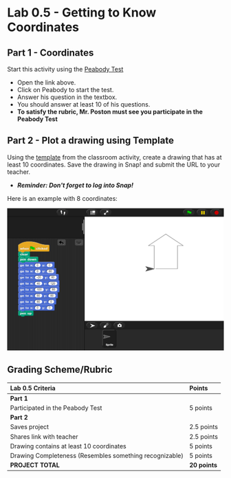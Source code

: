 # Lab 0.5 - Getting to Know Coordinates

## Part 1 - Coordinates

Start this activity using the [Peabody Test](https://snap.berkeley.edu/snap/snap.html#present:Username=aspiece%40gmail.com&ProjectName=PeabodyTest)

* Open the link above.
* Click on Peabody to start the test.
* Answer his question in the textbox.
* You should answer at least 10 of his questions.
* **To satisfy the rubric, Mr. Poston must see you participate in the Peabody Test**

## Part 2 - Plot a drawing using Template

Using the [template](https://snap.berkeley.edu/snap/snap.html#present:Username=aspiece%40gmail.com&ProjectName=Snap%20Coordinate%20System%20Intro) from the classroom activity, create a drawing that has at least 10 coordinates. Save the drawing in Snap! and submit the URL to your teacher.

* _**Reminder: Don't forget to log into Snap!**_

Here is an example with 8 coordinates:

![](../.gitbook/assets/snap_coordinate_example.png)

## Grading Scheme/Rubric

| **Lab 0.5 Criteria** | Points |
| :--- | :--- |
| **Part 1** |  |
| Participated in the Peabody Test | 5 points |
| **Part 2** |  |
| Saves project | 2.5 points |
| Shares link with teacher | 2.5 points |
| Drawing contains at least 10 coordinates | 5 points |
| Drawing Completeness \(Resembles something recognizable\) | 5 points |
| **PROJECT TOTAL** | **20 points** |

